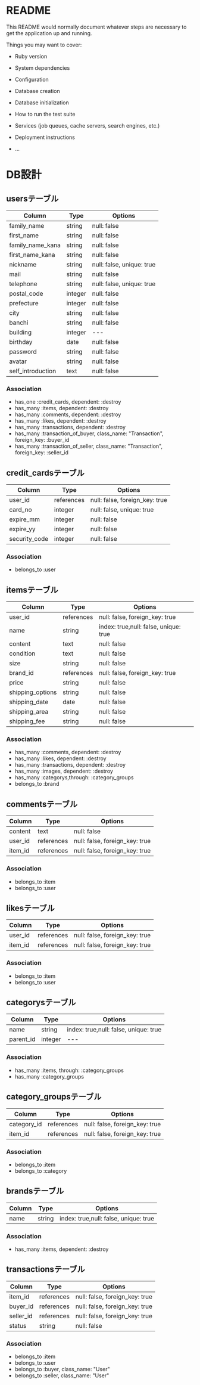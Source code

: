 # README

This README would normally document whatever steps are necessary to get the
application up and running.

Things you may want to cover:

* Ruby version

* System dependencies

* Configuration

* Database creation

* Database initialization

* How to run the test suite

* Services (job queues, cache servers, search engines, etc.)

* Deployment instructions

* ...

# DB設計


## usersテーブル

|Column|Type|Options|
|------|----|-------|
|family_name|string|null: false|
|first_name|string|null: false|
|family_name_kana|string|null: false|
|first_name_kana|string|null: false|
|nickname|string|null: false, unique: true|
|mail|string|null: false|
|telephone|string|null: false, unique: true|
|postal_code|integer|null: false|
|prefecture|integer|null: false|
|city|string|null: false|
|banchi|string|null: false|
|building|integer|---|
|birthday|date|null: false|
|password|string|null: false|
|avatar|string|null: false|
|self_introduction|text|null: false|

### Association
- has_one :credit_cards, dependent: :destroy
- has_many :items, dependent: :destroy
- has_many :comments, dependent: :destroy
- has_many :likes, dependent: :destroy
- has_many :transactions, dependent: :destroy
- has_many :transaction_of_buyer, class_name: "Transaction", foreign_key: :buyer_id
- has_many :transaction_of_seller, class_name: "Transaction", foreign_key: :seller_id

## credit_cardsテーブル

|Column|Type|Options|
|------|----|-------|
|user_id|references|null: false, foreign_key: true|
|card_no|integer|null: false, unique: true|
|expire_mm|integer|null: false|
|expire_yy|integer|null: false|
|security_code|integer|null: false|

### Association
- belongs_to :user

## itemsテーブル

|Column|Type|Options|
|------|----|-------|
|user_id|references|null: false, foreign_key: true|
|name|string|index: true,null: false, unique: true|
|content|text|null: false|
|condition|text|null: false|
|size|string|null: false|
|brand_id|references|null: false, foreign_key: true|
|price|string|null: false|
|shipping_options|string|null: false|
|shipping_date|date|null: false|
|shipping_area|string|null: false|
|shipping_fee|string|null: false|

### Association
- has_many :comments, dependent: :destroy
- has_many :likes, dependent: :destroy
- has_many :transactions, dependent: :destroy
- has_many :images, dependent: :destroy
- has_many :categorys,through: :category_groups
- belongs_to :brand

## commentsテーブル

|Column|Type|Options|
|------|----|-------|
|content|text|null: false|
|user_id|references|null: false, foreign_key: true|
|item_id|references|null: false, foreign_key: true|

### Association
- belongs_to :item
- belongs_to :user

## likesテーブル

|Column|Type|Options|
|------|----|-------|
|user_id|references|null: false, foreign_key: true|
|item_id|references|null: false, foreign_key: true|

### Association
- belongs_to :item
- belongs_to :user

## categorysテーブル

|Column|Type|Options|
|------|----|-------|
|name|string|index: true,null: false, unique: true|
|parent_id|integer|---|

### Association
- has_many :items, through: :category_groups
- has_many :category_groups

## category_groupsテーブル

|Column|Type|Options|
|------|----|-------|
|category_id|references|null: false, foreign_key: true|
|item_id|references|null: false, foreign_key: true|

### Association
- belongs_to :item
- belongs_to :category

## brandsテーブル

|Column|Type|Options|
|------|----|-------|
|name|string|index: true,null: false, unique: true|

### Association
- has_many :items, dependent: :destroy

## transactionsテーブル

|Column|Type|Options|
|------|----|-------|
|item_id|references|null: false, foreign_key: true|
|buyer_id|references|null: false, foreign_key: true|
|seller_id|references|null: false, foreign_key: true|
|status|string|null: false|

### Association
- belongs_to :item
- belongs_to :user
- belongs_to :buyer, class_name: "User"
- belongs_to :seller, class_name: "User"

